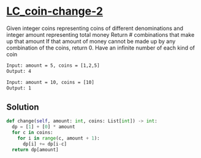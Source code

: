 # [LC_coin-change-2](https://leetcode.com/problems/coin-change-2)

Given integer coins representing coins of different denominations and integer amount representing total money
Return # combinations that make up that amount
If that amount of money cannot be made up by any combination of the coins, return 0.
Have an infinite number of each kind of coin

```txt
Input: amount = 5, coins = [1,2,5]
Output: 4

Input: amount = 10, coins = [10]
Output: 1
```

## Solution

```py
def change(self, amount: int, coins: List[int]) -> int:
  dp = [1] + [0] * amount
  for c in coins:
    for i in range(c, amount + 1):
      dp[i] += dp[i-c]
  return dp[amount]
```
